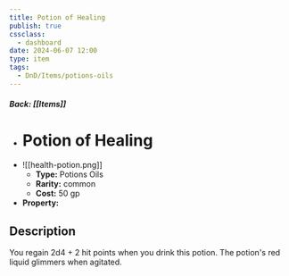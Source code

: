 ```yaml
---
title: Potion of Healing
publish: true
cssclass:
  - dashboard
date: 2024-06-07 12:00
type: item
tags:
  - DnD/Items/potions-oils
---
```


##### Back: [[Items]]

- # Potion of Healing
- ![[health-potion.png]]
    - **Type:** Potions Oils
    - **Rarity:** common
    - **Cost:** 50 gp
- **Property:** 



## Description 

You regain 2d4 + 2 hit points when you drink this potion. The potion's red liquid glimmers when agitated.
